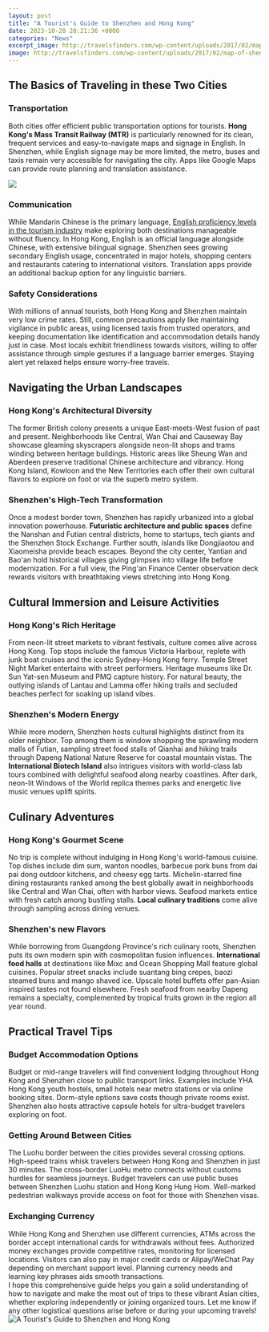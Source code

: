 ```yaml
---
layout: post
title: "A Tourist's Guide to Shenzhen and Hong Kong"
date: 2023-10-20 20:21:36 +0000
categories: "News"
excerpt_image: http://travelsfinders.com/wp-content/uploads/2017/02/map-of-shenzhen-and-hong-kong_10.jpg
image: http://travelsfinders.com/wp-content/uploads/2017/02/map-of-shenzhen-and-hong-kong_10.jpg
---
```


## The Basics of Traveling in these Two Cities
### Transportation 
Both cities offer efficient public transportation options for tourists. **Hong Kong's Mass Transit Railway (MTR)** is particularly renowned for its clean, frequent services and easy-to-navigate maps and signage in English. In Shenzhen, while English signage may be more limited, the metro, buses and taxis remain very accessible for navigating the city. Apps like Google Maps can provide route planning and translation assistance. 

![](https://mediaim.expedia.com/localexpert/783439/6f0b4767-e322-4193-aa42-b636de2520c2.jpg)
### Communication 
While Mandarin Chinese is the primary language, [English proficiency levels in the tourism industry](https://thelivenews.github.io/2023-10-13-could-the-solomon-islands-still-have-giants/) make exploring both destinations manageable without fluency. In Hong Kong, English is an official language alongside Chinese, with extensive bilingual signage. Shenzhen sees growing secondary English usage, concentrated in major hotels, shopping centers and restaurants catering to international visitors. Translation apps provide an additional backup option for any linguistic barriers.
### Safety Considerations
With millions of annual tourists, both Hong Kong and Shenzhen maintain very low crime rates. Still, common precautions apply like maintaining vigilance in public areas, using licensed taxis from trusted operators, and keeping documentation like identification and accommodation details handy just in case. Most locals exhibit friendliness towards visitors, willing to offer assistance through simple gestures if a language barrier emerges. Staying alert yet relaxed helps ensure worry-free travels.
## Navigating the Urban Landscapes 
### Hong Kong's Architectural Diversity
The former British colony presents a unique East-meets-West fusion of past and present. Neighborhoods like Central, Wan Chai and Causeway Bay showcase gleaming skyscrapers alongside neon-lit shops and trams winding between heritage buildings. Historic areas like Sheung Wan and Aberdeen preserve traditional Chinese architecture and vibrancy. Hong Kong Island, Kowloon and the New Territories each offer their own cultural flavors to explore on foot or via the superb metro system.
### Shenzhen's High-Tech Transformation 
Once a modest border town, Shenzhen has rapidly urbanized into a global innovation powerhouse. **Futuristic architecture and public spaces** define the Nanshan and Futian central districts, home to startups, tech giants and the Shenzhen Stock Exchange. Further south, islands like Dongjiaotou and Xiaomeisha provide beach escapes. Beyond the city center, Yantian and Bao'an hold historical villages giving glimpses into village life before modernization. For a full view, the Ping'an Finance Center observation deck rewards visitors with breathtaking views stretching into Hong Kong.
## Cultural Immersion and Leisure Activities
### Hong Kong's Rich Heritage
From neon-lit street markets to vibrant festivals, culture comes alive across Hong Kong. Top stops include the famous Victoria Harbour, replete with junk boat cruises and the iconic Sydney-Hong Kong ferry. Temple Street Night Market entertains with street performers. Heritage museums like Dr. Sun Yat-sen Museum and PMQ capture history. For natural beauty, the outlying islands of Lantau and Lamma offer hiking trails and secluded beaches perfect for soaking up island vibes. 
### Shenzhen's Modern Energy
While more modern, Shenzhen hosts cultural highlights distinct from its older neighbor. Top among them is window shopping the sprawling modern malls of Futian, sampling street food stalls of Qianhai and hiking trails through Dapeng National Nature Reserve for coastal mountain vistas. The **International Biotech Island** also intrigues visitors with world-class lab tours combined with delightful seafood along nearby coastlines. After dark, neon-lit Windows of the World replica themes parks and energetic live music venues uplift spirits.
## Culinary Adventures
### Hong Kong's Gourmet Scene  
No trip is complete without indulging in Hong Kong's world-famous cuisine. Top dishes include dim sum, wanton noodles, barbecue pork buns from dai pai dong outdoor kitchens, and cheesy egg tarts. Michelin-starred fine dining restaurants ranked among the best globally await in neighborhoods like Central and Wan Chai, often with harbor views. Seafood markets entice with fresh catch among bustling stalls. **Local culinary traditions** come alive through sampling across dining venues.
### Shenzhen's new Flavors 
While borrowing from Guangdong Province's rich culinary roots, Shenzhen puts its own modern spin with cosmopolitan fusion influences. **International food halls** at destinations like Mixc and Ocean Shopping Mall feature global cuisines. Popular street snacks include suantang bing crepes, baozi steamed buns and mango shaved ice. Upscale hotel buffets offer pan-Asian inspired tastes not found elsewhere. Fresh seafood from nearby Dapeng remains a specialty, complemented by tropical fruits grown in the region all year round.   
## Practical Travel Tips
### Budget Accommodation Options
Budget or mid-range travelers will find convenient lodging throughout Hong Kong and Shenzhen close to public transport links. Examples include YHA Hong Kong youth hostels, small hotels near metro stations or via online booking sites. Dorm-style options save costs though private rooms exist. Shenzhen also hosts attractive capsule hotels for ultra-budget travelers exploring on foot.
### Getting Around Between Cities   
The Luohu border between the cities provides several crossing options. High-speed trains whisk travelers between Hong Kong and Shenzhen in just 30 minutes. The cross-border LuoHu metro connects without customs hurdles for seamless journeys. Budget travelers can use public buses between Shenzhen Luohu station and Hong Kong Hung Hom. Well-marked pedestrian walkways provide access on foot for those with Shenzhen visas.
### Exchanging Currency
While Hong Kong and Shenzhen use different currencies, ATMs across the border accept international cards for withdrawals without fees. Authorized money exchanges provide competitive rates, monitoring for licensed locations. Visitors can also pay in major credit cards or Alipay/WeChat Pay depending on merchant support level. Planning currency needs and learning key phrases aids smooth transactions.  
I hope this comprehensive guide helps you gain a solid understanding of how to navigate and make the most out of trips to these vibrant Asian cities, whether exploring independently or joining organized tours. Let me know if any other logistical questions arise before or during your upcoming travels!
![A Tourist's Guide to Shenzhen and Hong Kong](http://travelsfinders.com/wp-content/uploads/2017/02/map-of-shenzhen-and-hong-kong_10.jpg)